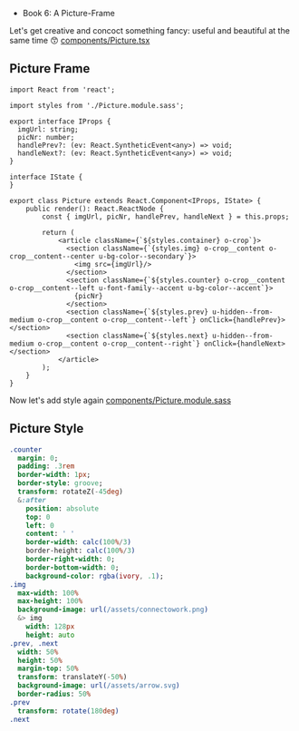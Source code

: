 - Book 6: A Picture-Frame

Let's get creative and concoct something fancy: useful and beautiful at the same time :kissing_smiling_eyes:
[components/Picture.tsx](#Picture-Frame "save:")


## Picture Frame

```tsx
import React from 'react';

import styles from './Picture.module.sass';

export interface IProps {
  imgUrl: string;
  picNr: number;
  handlePrev?: (ev: React.SyntheticEvent<any>) => void;
  handleNext?: (ev: React.SyntheticEvent<any>) => void;
}

interface IState {
}

export class Picture extends React.Component<IProps, IState> {
    public render(): React.ReactNode {
        const { imgUrl, picNr, handlePrev, handleNext } = this.props;

        return (
            <article className={`${styles.container} o-crop`}>
              <section className={`{styles.img} o-crop__content o-crop__content--center u-bg-color--secondary`}>
                <img src={imgUrl}/>
              </section>
              <section className={`${styles.counter} o-crop__content o-crop__content--left u-font-family--accent u-bg-color--accent`}>
                {picNr}
              </section>
              <section className={`${styles.prev} u-hidden--from-medium o-crop__content o-crop__content--left`} onClick={handlePrev}></section>
              <section className={`${styles.next} u-hidden--from-medium o-crop__content o-crop__content--right`} onClick={handleNext></section>
            </article>
        );
    }
}

```

Now let's add style again
[components/Picture.module.sass](#Picture-Style "save:")


## Picture Style

```sass
.counter
  margin: 0;
  padding: .3rem
  border-width: 1px;
  border-style: groove;
  transform: rotateZ(-45deg)
  &:after
    position: absolute
    top: 0
    left: 0
    content: ' '
    border-width: calc(100%/3)
    border-height: calc(100%/3)
    border-right-width: 0;
    border-bottom-width: 0;
    background-color: rgba(ivory, .1);
.img
  max-width: 100%
  max-height: 100%
  background-image: url(/assets/connectowork.png)
  &> img
    width: 128px
    height: auto
.prev, .next
  width: 50%
  height: 50%
  margin-top: 50%
  transform: translateY(-50%)
  background-image: url(/assets/arrow.svg)
  border-radius: 50%
.prev
  transform: rotate(180deg)
.next

```


